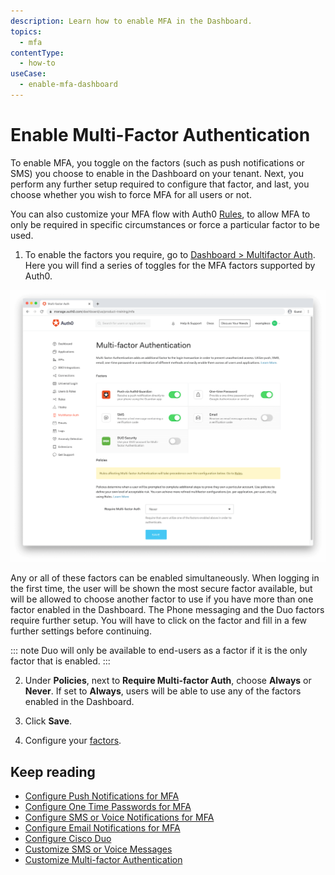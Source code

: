 ```yaml
---
description: Learn how to enable MFA in the Dashboard.
topics:
  - mfa
contentType:
  - how-to
useCase:
  - enable-mfa-dashboard
---
```

# Enable Multi-Factor Authentication

To enable MFA, you toggle on the factors (such as push notifications or SMS) you choose to enable in the Dashboard on your tenant. Next, you perform any further setup required to configure that factor, and last, you choose whether you wish to force MFA for all users or not. 

You can also customize your MFA flow with Auth0 [Rules](/rules/references/use-cases#multi-factor-authentication), to allow MFA to only be required in specific circumstances or force a particular factor to be used.

1. To enable the factors you require, go to [Dashboard > Multifactor Auth](${manage_url}/#/mfa). Here you will find a series of toggles for the MFA factors supported by Auth0. 

![MFA Dashboard Page](/media/articles/mfa/mfa-dashboard.png)

Any or all of these factors can be enabled simultaneously. When logging in the first time, the user will be shown the most secure factor available, but will be allowed to choose another factor to use if you have more than one factor enabled in the Dashboard. The Phone messaging and the Duo factors require further setup. You will have to click on the factor and fill in a few further settings before continuing.

::: note
Duo will only be available to end-users as a factor if it is the only factor that is enabled.
:::

2. Under **Policies**, next to **Require Multi-factor Auth**, choose **Always** or **Never**. If set to **Always**, users will be able to use any of the factors enabled in the Dashboard.

3. Click **Save**.

4. Configure your [factors](/mfa/concepts/mfa-factors). 

## Keep reading

* [Configure Push Notifications for MFA](/mfa/guides/configure-push)
* [Configure One Time Passwords for MFA](/mfa/guides/configure-otp)
* [Configure SMS or Voice Notifications for MFA](/mfa/guides/configure-phone)
* [Configure Email Notifications for MFA](/mfa/guides/configure-email-universal-login)
* [Configure Cisco Duo](/mfa/guides/configure-cisco-duo)
* [Customize SMS or Voice Messages](/mfa/guides/customize-phone-messages)
* [Customize Multi-factor Authentication](/mfa/guides/customize-mfa-universal-login)
